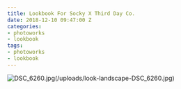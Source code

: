 ```yaml
---
title: Lookbook For Socky X Third Day Co.
date: 2018-12-10 09:47:00 Z
categories:
- photoworks
- lookbook
tags:
- photoworks
- lookbook
---
```


![DSC_6260.jpg](/uploads/DSC_6260.jpg)(/uploads/look-landscape-DSC_6260.jpg)




